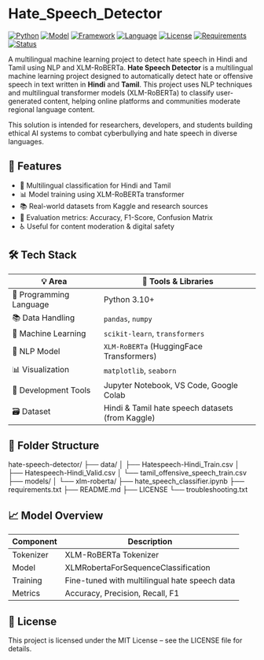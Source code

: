 # Hate_Speech_Detector
[![Python](https://img.shields.io/badge/Python-3.10+-blue)](https://www.python.org/)
[![Model](https://img.shields.io/badge/Model-ML/NLP-purple)]()
[![Framework](https://img.shields.io/badge/Built%20with-Scikit--learn-orange)](https://scikit-learn.org/)
[![Language](https://img.shields.io/badge/Languages-Hindi%2C%20Tamil-lightgrey)]()
[![License](https://img.shields.io/badge/License-MIT-brightgreen)](./LICENSE)
[![Requirements](https://img.shields.io/badge/Requirements-pandas%2C%20sklearn%2C%20transformers-blue)]()
[![Status](https://img.shields.io/badge/Status-Active-brightgreen)]()

A multilingual machine learning project to detect hate speech in Hindi and Tamil using NLP and XLM-RoBERTa.
**Hate Speech Detector** is a multilingual machine learning project designed to automatically detect hate or offensive speech in text written in **Hindi** and **Tamil**. This project uses NLP techniques and multilingual transformer models (XLM-RoBERTa) to classify user-generated content, helping online platforms and communities moderate regional language content.

This solution is intended for researchers, developers, and students building ethical AI systems to combat cyberbullying and hate speech in diverse languages.

## 🚀 Features

- 🧠 Multilingual classification for Hindi and Tamil
- 📊 Model training using XLM-RoBERTa transformer
- 📚 Real-world datasets from Kaggle and research sources
- 🧪 Evaluation metrics: Accuracy, F1-Score, Confusion Matrix
- ♿ Useful for content moderation & digital safety

## 🛠 Tech Stack
| 💡 Area                 | 🧰 Tools & Libraries                             |
| ----------------------- | ------------------------------------------------ |
| 🐍 Programming Language | Python 3.10+                                     |
| 📚 Data Handling        | `pandas`, `numpy`                                |
| 🤖 Machine Learning     | `scikit-learn`, `transformers`                   |
| 🧠 NLP Model            | `XLM-RoBERTa` (HuggingFace Transformers)         |
| 📊 Visualization        | `matplotlib`, `seaborn`                          |
| 📝 Development Tools    | Jupyter Notebook, VS Code, Google Colab          |
| 🗃️ Dataset             | Hindi & Tamil hate speech datasets (from Kaggle) |

## 📁 Folder Structure
hate-speech-detector/
├── data/
│ ├── Hatespeech-Hindi_Train.csv
│ ├── Hatespeech-Hindi_Valid.csv
│ └── tamil_offensive_speech_train.csv
├── models/
│ └── xlm-roberta/
├── hate_speech_classifier.ipynb
├── requirements.txt
├── README.md
├── LICENSE
└── troubleshooting.txt

## 📈 Model Overview

| Component | Description                                   |
| --------- | --------------------------------------------- |
| Tokenizer | XLM-RoBERTa Tokenizer                         |
| Model     | XLMRobertaForSequenceClassification           |
| Training  | Fine-tuned with multilingual hate speech data |
| Metrics   | Accuracy, Precision, Recall, F1               |


## 📜 License
This project is licensed under the MIT License – see the LICENSE file for details.


